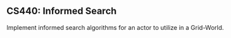 ## CS440: Informed Search
Implement informed search algorithms for an actor to utilize in a
Grid-World.
